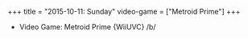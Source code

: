 +++
title = "2015-10-11: Sunday"
video-game = ["Metroid Prime"]
+++


* Video Game: Metroid Prime {WiiUVC} /b/